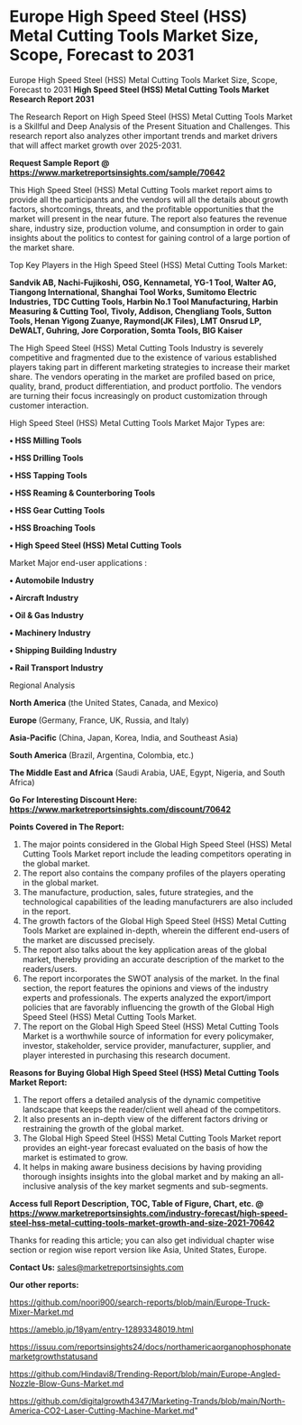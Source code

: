 # Europe High Speed Steel (HSS) Metal Cutting Tools Market Size, Scope, Forecast to 2031
Europe High Speed Steel (HSS) Metal Cutting Tools Market Size, Scope, Forecast to 2031
<strong>High Speed Steel (HSS) Metal Cutting Tools Market Research Report 2031</strong>

The Research Report on High Speed Steel (HSS) Metal Cutting Tools Market is a Skillful and Deep Analysis of the Present Situation and Challenges. This research report also analyzes other important trends and market drivers that will affect market growth over 2025-2031.

<strong>Request Sample Report @ <a href=https://www.marketreportsinsights.com/sample/70642>https://www.marketreportsinsights.com/sample/70642</a></strong>

This High Speed Steel (HSS) Metal Cutting Tools market report aims to provide all the participants and the vendors will all the details about growth factors, shortcomings, threats, and the profitable opportunities that the market will present in the near future. The report also features the revenue share, industry size, production volume, and consumption in order to gain insights about the politics to contest for gaining control of a large portion of the market share.

Top Key Players in the High Speed Steel (HSS) Metal Cutting Tools Market:

<strong>Sandvik AB, Nachi-Fujikoshi, OSG, Kennametal, YG-1 Tool, Walter AG, Tiangong International, Shanghai Tool Works, Sumitomo Electric Industries, TDC Cutting Tools, Harbin No.1 Tool Manufacturing, Harbin Measuring & Cutting Tool, Tivoly, Addison, Chengliang Tools, Sutton Tools, Henan Yigong Zuanye, Raymond(JK Files), LMT Onsrud LP, DeWALT, Guhring, Jore Corporation, Somta Tools, BIG Kaiser</strong>

The High Speed Steel (HSS) Metal Cutting Tools Industry is severely competitive and fragmented due to the existence of various established players taking part in different marketing strategies to increase their market share. The vendors operating in the market are profiled based on price, quality, brand, product differentiation, and product portfolio. The vendors are turning their focus increasingly on product customization through customer interaction.

High Speed Steel (HSS) Metal Cutting Tools Market Major Types are:

<strong>• HSS Milling Tools

• HSS Drilling Tools

• HSS Tapping Tools

• HSS Reaming & Counterboring Tools

• HSS Gear Cutting Tools

• HSS Broaching Tools

• High Speed Steel (HSS) Metal Cutting Tools</strong>

Market Major end-user applications :

<strong>• Automobile Industry

• Aircraft Industry

• Oil & Gas Industry

• Machinery Industry

• Shipping Building Industry

• Rail Transport Industry</strong>

Regional Analysis

</u><strong><b>North America</b></strong> (the United States, Canada, and Mexico)

<strong><b>Europe </b></strong>(Germany, France, UK, Russia, and Italy)

<strong><b>Asia-Pacific</b></strong> (China, Japan, Korea, India, and Southeast Asia)

<strong><b>South America</b></strong> (Brazil, Argentina, Colombia, etc.)

<strong><b>The Middle East and Africa</b></strong> (Saudi Arabia, UAE, Egypt, Nigeria, and South Africa)

<strong>Go For Interesting Discount Here: <a href=https://www.marketreportsinsights.com/discount/70642>https://www.marketreportsinsights.com/discount/70642</a></strong>

<strong>Points Covered in The Report:</strong>
<ol>
  <li>The major points considered in the Global High Speed Steel (HSS) Metal Cutting Tools Market report include the leading competitors operating in the global market.</li>
  <li>The report also contains the company profiles of the players operating in the global market.</li>
  <li>The manufacture, production, sales, future strategies, and the technological capabilities of the leading manufacturers are also included in the report.</li>
  <li>The growth factors of the Global High Speed Steel (HSS) Metal Cutting Tools Market are explained in-depth, wherein the different end-users of the market are discussed precisely.</li>
  <li>The report also talks about the key application areas of the global market, thereby providing an accurate description of the market to the readers/users.</li>
  <li>The report incorporates the SWOT analysis of the market. In the final section, the report features the opinions and views of the industry experts and professionals. The experts analyzed the export/import policies that are favorably influencing the growth of the Global High Speed Steel (HSS) Metal Cutting Tools Market.</li>
  <li>The report on the Global High Speed Steel (HSS) Metal Cutting Tools Market is a worthwhile source of information for every policymaker, investor, stakeholder, service provider, manufacturer, supplier, and player interested in purchasing this research document.</li>
</ol>
<strong>Reasons for Buying Global High Speed Steel (HSS) Metal Cutting Tools Market Report:</strong>

<ol>
  <li>The report offers a detailed analysis of the dynamic competitive landscape that keeps the reader/client well ahead of the competitors.</li>
  <li>It also presents an in-depth view of the different factors driving or restraining the growth of the global market.</li>
  <li>The Global High Speed Steel (HSS) Metal Cutting Tools Market report provides an eight-year forecast evaluated on the basis of how the market is estimated to grow.</li>
  <li>It helps in making aware business decisions by having providing thorough insights insights into the global market and by making an all-inclusive analysis of the key market segments and sub-segments.</li>
</ol>
<strong>Access full Report Description, TOC, Table of Figure, Chart, etc. @ <a href=https://www.marketreportsinsights.com/industry-forecast/high-speed-steel-hss-metal-cutting-tools-market-growth-and-size-2021-70642>https://www.marketreportsinsights.com/industry-forecast/high-speed-steel-hss-metal-cutting-tools-market-growth-and-size-2021-70642</a></strong>


Thanks for reading this article; you can also get individual chapter wise section or region wise report version like Asia, United States, Europe.

<strong>Contact Us:</strong>
sales@marketreportsinsights.com

<strong>Our other reports:</strong>

<a href=https://github.com/noori900/search-reports/blob/main/Europe-Truck-Mixer-Market.md>https://github.com/noori900/search-reports/blob/main/Europe-Truck-Mixer-Market.md</a>

<a href=https://ameblo.jp/18yam/entry-12893348019.html>https://ameblo.jp/18yam/entry-12893348019.html</a>

<a href=https://issuu.com/reportsinsights24/docs/northamericaorganophosphonatemarketgrowthstatusand>https://issuu.com/reportsinsights24/docs/northamericaorganophosphonatemarketgrowthstatusand</a>

<a href=https://github.com/Hindavi8/Trending-Report/blob/main/Europe-Angled-Nozzle-Blow-Guns-Market.md>https://github.com/Hindavi8/Trending-Report/blob/main/Europe-Angled-Nozzle-Blow-Guns-Market.md</a>

<a href=https://github.com/digitalgrowth4347/Marketing-Trands/blob/main/North-America-CO2-Laser-Cutting-Machine-Market.md>https://github.com/digitalgrowth4347/Marketing-Trands/blob/main/North-America-CO2-Laser-Cutting-Machine-Market.md</a>"
